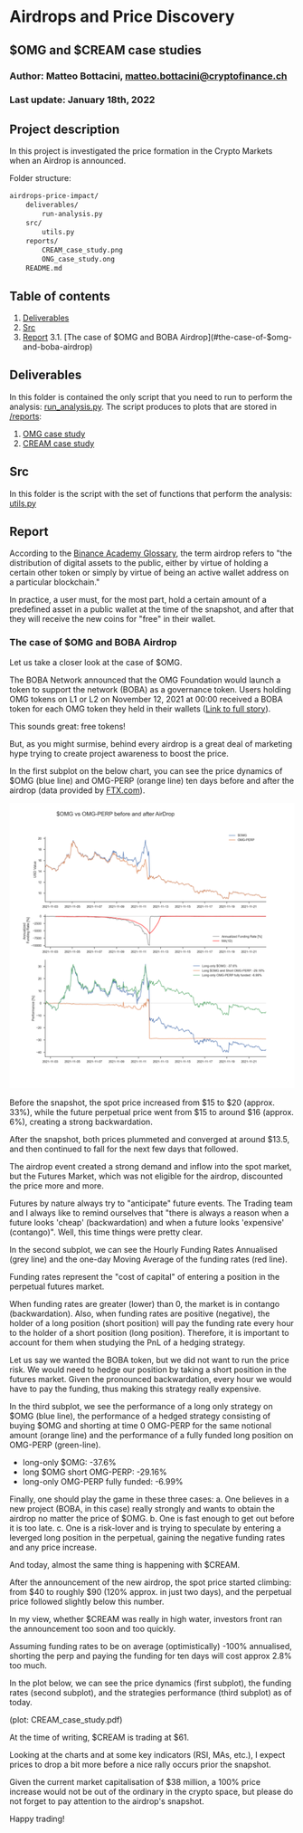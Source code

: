 # Airdrops and Price Discovery
## $OMG and $CREAM case studies

### Author: Matteo Bottacini, [matteo.bottacini@cryptofinance.ch](mailto:matteo.bottacini@cryptofinance.ch) 
### Last update: January 18th, 2022

## Project description
In this project is investigated the price formation in the Crypto Markets when an Airdrop is announced.

Folder structure:
~~~~
airdrops-price-impact/
    deliverables/
        run-analysis.py
    src/
        utils.py
    reports/
        CREAM_case_study.png
        ONG_case_study.ong
    README.md
~~~~

## Table of contents
1. [Deliverables](#deliverables)
2. [Src](#src)
3. [Report](#report)
3.1. [The case of $OMG and BOBA Airdrop](#the-case-of-$omg-and-boba-airdrop)

## Deliverables
In this folder is contained the only script that you need to run to perform the analysis: [run_analysis.py](/deliverables/run_analysis.py).
The script produces to plots that are stored in [/reports](/reports):
1. [OMG case study](/reports/OMG_case_study)
2. [CREAM case study](/reports/CREAM_case_study)

## Src
In this folder is the script with the set of functions that perform the analysis: [utils.py](/src/utils.py) 

## Report

According to the [Binance Academy Glossary](https://academy.binance.com/en/glossary/airdrop), the term airdrop refers to "the distribution of digital assets to the public, either by virtue of holding a certain other token or simply by virtue of being an active wallet address on a particular blockchain."

In practice, a user must, for the most part, hold a certain amount of a predefined asset in a public wallet at the time of the snapshot, and after that they will receive the new coins for "free" in their wallet.


### The case of $OMG and BOBA Airdrop

Let us take a closer look at the case of $OMG.

The BOBA Network announced that the OMG Foundation would launch a token to support the network (BOBA) as a governance token.
Users holding OMG tokens on L1 or L2 on November 12, 2021 at 00:00 received a BOBA token for each OMG token they held in their wallets ([Link to full story](https://boba.network/token/)).

This sounds great: free tokens!

But, as you might surmise, behind every airdrop is a great deal of marketing hype trying to create project awareness to boost the price.

In the first subplot on the below chart, you can see the price dynamics of $OMG (blue line) and OMG-PERP (orange line) ten days before and after the airdrop (data provided by [FTX.com](https://docs.ftx.com/#overview)).

![](/reports/OMG_case_study.png)

Before the snapshot, the spot price increased from $15 to $20 (approx. 33%), while the future perpetual price went from $15 to around $16 (approx. 6%), creating a strong backwardation.

After the snapshot, both prices plummeted and converged at around $13.5, and then continued to fall for the next few days that followed.

The airdrop event created a strong demand and inflow into the spot market, but the Futures Market, which was not eligible for the airdrop, discounted the price more and more.

Futures by nature always try to "anticipate" future events. The Trading team and I always like to remind ourselves that "there is always a reason when a future looks 'cheap' (backwardation) and when a future looks 'expensive' (contango)". 
Well, this time things were pretty clear.

In the second subplot, we can see the Hourly Funding Rates Annualised (grey line) and the one-day Moving Average of the funding rates (red line).

Funding rates represent the "cost of capital" of entering a position in the perpetual futures market. 

When funding rates are greater (lower) than 0, the market is in contango (backwardation).
Also, when funding rates are positive (negative), the holder of a long position (short position) will pay the funding rate every hour to the holder of a short position (long position). Therefore, it is important to account for them when studying the PnL of a hedging strategy.

Let us say we wanted the BOBA token, but we did not want to run the price risk. We would need to hedge our position by taking a short position in the futures market. Given the pronounced backwardation, every hour we would have to pay the funding, thus making this strategy really expensive.

In the third subplot, we see the performance of a long only strategy on $OMG (blue line), the performance of a hedged strategy consisting of buying $OMG and shorting at time 0 OMG-PERP for the same notional amount (orange line) and the performance of a fully funded long position on OMG-PERP (green-line).

* long-only $OMG: -37.6%
* long $OMG short OMG-PERP: -29.16%
* long-only OMG-PERP fully funded: -6.99% 

Finally, one should play the game in these three cases:
a. One believes in a new project (BOBA, in this case) really strongly and wants to obtain the airdrop no matter the price of $OMG.
b. One is fast enough to get out before it is too late.
c. One is a risk-lover and is trying to speculate by entering a leverged long position in the perpetual, gaining the negative funding rates and any price increase.


And today, almost the same thing is happening with $CREAM.

After the announcement of the new airdrop, the spot price started climbing: from $40 to roughly $90 (120% approx. in just two days), and the perpetual price followed slightly below this number. 

In my view, whether $CREAM was really in high water, investors front ran the announcement too soon and too quickly.

Assuming funding rates to be on average (optimistically) -100% annualised, shorting the perp and paying the funding for ten days will cost approx 2.8% too much. 

In the plot below, we can see the price dynamics (first subplot), the funding rates (second subplot), and the strategies performance (third subplot) as of today.

(plot: CREAM_case_study.pdf)

At the time of writing, $CREAM is trading at $61. 

Looking at the charts and at some key indicators (RSI, MAs, etc.), I expect prices to drop a bit more before a nice rally occurs prior the snapshot.

Given the current market capitalisation of $38 million, a 100% price increase would not be out of the ordinary in the crypto space, but please do not forget to pay attention to the airdrop's snapshot.

Happy trading!

